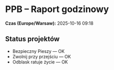 # PPB – Raport godzinowy
**Czas (Europe/Warsaw):** 2025-10-16 09:18

## Status projektów
- Bezpieczny Pieszy — OK
- Zwolnij przy przejściu — OK
- Odblask ratuje życie — OK

